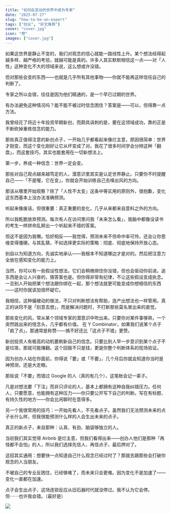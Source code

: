 ```yaml
---
title: "如何在变动的世界中成为专家"
date: "2025-07-27"
slug: "how-to-be-an-expert"
tags: ["创业", "好文推荐"]
cover: "cover.jpg"
icon: "😎"
images: ["cover.jpg"]
---
```

如果这世界是静止不变的，我们对观念的信心就能一路线性上升。某个想法经得起越多样、越严格的考验，就越可能是真的。许多人其实默默相信这一点——对「人性」这种变化不大的领域来说，这么想或许没错。



但对那些会变的东西——也就是几乎所有其他事物——你就不能再这样信任自己的判断了。



专家之所以会错，往往是因为他们精通的，是一个早已过期的世界。



有办法避免这种情况吗？能不能不被过时信念困住？答案是——可以，但得靠一点方法。



我曾经花了将近十年投资早期新创，而颇具讽刺的是，要在这领域成功，靠的正是不断砍掉重练信念的能力。



那些真正值得注意的新创点子，一开始几乎都看起来像烂主意，原因很简单：世界才刚变，而这个变化刚好让它从坏变成了对。我花了很多时间学会分辨这种「翻盘」，而这套技巧，其实也能套用在一切新想法上。



第一步，养成一种信念：世界一定会变。



那些对自己观点越来越笃定的人，潜意识里其实是认定世界静止。只要你不时提醒自己——「不是喔，它在变」，你就会开始训练自己去嗅出风的方向。



那该从哪里开始观察？除了「人性不太变」这条中等实用的原则外，很抱歉，变化这东西基本上没办法准确预测。



听起来像废话，但很重要：真正重要的变化，几乎从来都来自意料之外的方向。



所以我乾脆放弃预测。每次有人在访问里问我「未来怎么看」，我脑中都像没读书的考生一样拼命乱掰出一个听起来不错的答案。



但这不是因为我懒。恰好相反——我觉得，预测未来不但命中率可怜，还会让你思维变得僵硬。与其乱猜，不如选择更实际的策略：彻底、彻底地保持开放心态。



别自以为知道方向，先诚实地承认——我根本不知道哪边才是对的。然后把注意力全放在感知变化的能力上。



当然，你可以有一些假设性想法。它们会稍微绑住你没错，但也会驱动你前进。追东西是会让人兴奋的，猜答案也是。但你得非常有纪律，不让这些假设变成执念。
一旦别人开始把某个想法跟你绑在一起，那个想法就更可能变成你想相信的东西——这时你就该加倍怀疑它。



我相信，这种偏被动的做法，不只对判断想法有帮助，连产出想法也一样管用。真正的诀窍不是「刻意去想」，而是解决问题时，不打断那些莫名冒出来的直觉。



那些变化的风，常从某个领域专家的潜意识中吹出来。只要你对某件事够熟，一个突然跳出来的怪念头，几乎都有价值。
在 Y Combinator，如果我们说某个点子「疯了点」，那通常是称赞——搞不好还比「这点子不错」更赞。



新创投资人有极高的动机要刷新自己的信念。只要比别人早一步意识到某个点子不是垃圾，那就可能赚翻。这个回报不只是钱，更是你整个判断体系的现场验证。



因为创办人站在你面前，你得说「要」或「不要」，几个月后你就会知道你当时是神预测，还是大走眼。



那些说「不要」而错过 Google 的人（真的有几个），这笔帐会记一辈子。



凡是对想法要「下注」而非只评论的人，基本上都拥有这种自我纠错压力。任何人，只要愿意，也能拥有这种压力——你只要公开写下自己的判断。写在有标题、有持久性的地方——你会比闲聊时在意得多。



另一个我很常用的技巧：一开始先看人，不先看点子。虽然我们无法预测未来的点子长什么样，但我很能预测什么样的人会生出未来的点子。



真正的新点子，来自那种：认真、有劲、脑袋够独立的人。



当初我们其实觉得 Airbnb 是烂主意，但我们看得出来——创办人他们是那种「再怪都不会怕」的人，所以我们选择先信人、再信点子，最后押对了。



这招其实通用：想要快一点知道自己什么观念已经过时了？那就去跟那些会打破你观念的人当朋友。



不被自己的专业反困住，已经够难了，而未来只会更难。因为变化不是加速了——变化一直都在加速。



点子会生出点子，这场连锁反应从旧石器时代就没停过。我不认为它会停。
但⋯⋯也许我会错。（最好是）




![](https://prod-files-secure.s3.us-west-2.amazonaws.com/112d0858-5090-4d34-a606-b75eb8d65fd2/46476355-9cf3-4e99-9b7a-3531bc426380/1000202064.png?X-Amz-Algorithm=AWS4-HMAC-SHA256&X-Amz-Content-Sha256=UNSIGNED-PAYLOAD&X-Amz-Credential=ASIAZI2LB4665MM5NQFW%2F20251016%2Fus-west-2%2Fs3%2Faws4_request&X-Amz-Date=20251016T103837Z&X-Amz-Expires=3600&X-Amz-Security-Token=IQoJb3JpZ2luX2VjEOH%2F%2F%2F%2F%2F%2F%2F%2F%2F%2FwEaCXVzLXdlc3QtMiJIMEYCIQDCr6rzNV0vSec%2FlQZeOYrOjzv5OhfudEmO8iWuQH9OTAIhANBBBvcwuMZ5SXOKpqDPZLFXKJOW840VA%2FXROO7g1vCZKogECIr%2F%2F%2F%2F%2F%2F%2F%2F%2F%2FwEQABoMNjM3NDIzMTgzODA1IgyyrQFRMQcpJbNEQCUq3AOcWHYMLYgFPnCOnbW%2BYGxSN8aPvvMSY5O8AeonCC6ZBgbTogF%2FQtaP91HU%2F5sUMPqH0horPBxZBbyRCq8D9sTntvTDo%2F1KWxDIg3R0vb5K6KwvHgnt%2B9D6%2Fe8oAauINASlk3JeAq5CM2%2BUbXT1KpbS%2FXuemonryuE7dyO8O11sX2UNpPjhpD87bwYtxizI7nG9TzR5QgPegNOQ8HYBx8f16RRR0GRos32ZshmldZTXzCmulXE1VjQDOMD1SbNJ3BkagyedeSq%2BKeNdvnxLF2aYARlcUbahnQimvSIRIO7HE2aLHlCChhGx6SvqZIjuEi3mizAhNGzytjnwpGOXRVoq0g%2Bis1vN3hEgdDeGxJGgcMW%2F5qnqtj7Nbo4tF1c0N9yXraFM%2FTO8Q8eutGufEf0Uks4E%2Bibk1vB9DCtV6qUzmhVKZcER%2FX9tutSkdfen2e2%2BAFXuPy2WlzNQBCc%2B3axYve2kbC2SZMjQs0jI4tTpyNEcdI75Ve7aKNDWS3cM4XzAy%2Bg%2FSEToXuzt8E0TtEu1M4Gx5j6TCX8ZDffXhHwIvmcucgrVt8HHp77FGPZzvMFh986cvyXnf3rLy4x2ikhhaBdpJKho6Go09DwKCplaX9Aq8%2BH1T7bHm%2FIUSTC02cLHBjqkARfzp6UtQ6vw9Kf6ugRCwraCYBt0n1Pw%2F%2FWthidnTxMVGtBdzUO0Ogl2MnVOPfVSg35%2Bo1AMNajPDss3tsViuDQKf0tykUjOhsxn29TuLyh9s89gqT%2BWNang7PG0CikvCE2hLtRhxNrB2Hj1psAQJosMb9VR%2B%2FaJ6cCJbgqolRBu7nswxLr2eT7kGpbFN0UaL3O5mpYIgvSpm5q862h6muIIjD5k&X-Amz-Signature=8fd6bf4b16e8bf55c68a30a6de6901cfd18c6b3b04085372cffc5ce4bc05cdb5&X-Amz-SignedHeaders=host&x-amz-checksum-mode=ENABLED&x-id=GetObject)

